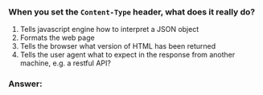 ### When you set the `Content-Type` header, what does it really do?

1. Tells javascript engine how to interpret a JSON object
1. Formats the web page
1. Tells the browser what version of HTML has been returned
1. Tells the user agent what to expect in the response from another machine,
   e.g. a restful API?

### Answer:
